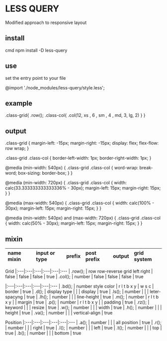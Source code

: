 # LESS QUERY
Modified approach to responsive layout

## install

cmd
npm install -D less-query


## use
set the entry point to your file

@import './node_modules/less-query/style.less';


## example 

.class-grid{
    .row();
    .class-col{
        .col(12, xs , 6 , sm , 4 , md, 3, lg, 2)
    }
}

## output 

.class-grid {
  margin-left: -15px;
  margin-right: -15px;
  display: flex;
  flex-flow: row wrap;
}

.class-grid .class-col {
  border-left-width: 1px;
  border-right-width: 1px;
}

@media (min-width: 540px) {
  .class-grid .class-col {
    word-wrap: break-word;
    box-sizing: border-box;
  }
}

@media (min-width: 720px) {
  .class-grid .class-col {
    width: calc(33.333333333333336% - 30px);
    margin-left: 15px;
    margin-right: 15px;
  }
}

@media (max-width: 540px) {
  .class-grid .class-col {
    width: calc(100% - 30px);
    margin-left: 15px;
    margin-right: 15px;
  }
}

@media (min-width: 540px) and (max-width: 720px) {
  .class-grid .class-col {
    width: calc(50% - 30px);
    margin-left: 15px;
    margin-right: 15px;
  }
}

## mixin 

| name mixin              | input  or type                    | prefix      | post prefix | output          | grid system
|:---|:---|:---|:---|:---|:---

Grid
|:---|:---|:---|:---|:---|:---
| .row();                 | row row-reverse grid left right   | false       |   false     |  false          | true
| .col();                 | number                            | false       |   false     |  false          | true



|:---|:---|:---|:---|:---|:---
| .bd();                  | number style color                | r l t b x y | w s c       | border          | true
| .d();                   | display type                      |             |             | display         | true
| .ls();                  | number                            |             |             | leter-spacyng   | true
| .lh();                  | number                            |             |             | line-height     | true
| .m();                   | number                            | r l t b x y |             | margin          | true
| .p();                   | number                            | r l t b x y |             | padding         | true
| .rz();                  | keyword                           |             |             | resize          | true
| .w();                   | number                            |             |             | width           | true
| .h();                   | number                            |             |             | height          | true
| .va();                  | number                            |             |             | vertical-align  | true



Position
|:---|:---|:---|:---|:---|:---
| .a();                   | number                            |             |             | all position    | true
| .r();                   | number                            |             |             | right           | true
| .l();                   | number                            |             |             | left            | true
| .t();                   | number                            |             |             | top             | true
| .b();                   | number                            |             |             | bottom          | true




